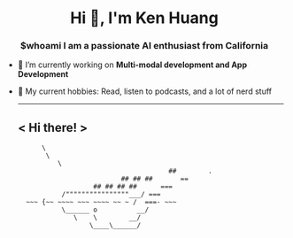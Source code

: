 <h1 align="center">Hi 👋, I'm Ken Huang</h1>
<h3 align="center">$whoami I am a passionate AI enthusiast from California</h3>

- 🔭 I’m currently working on **Multi-modal development and App Development**
- 🍐 My current hobbies: Read, listen to podcasts, and a lot of nerd stuff


     _____ 
    < Hi there! >
     ----- 
            \
             \
                \     
                                            ##        .            
                                ## ## ##       ==            
                         ## ## ## ##      ===            
                 /""""""""""""""""___/ ===        
        ~~~ {~~ ~~~~ ~~~ ~~~~ ~~ ~ /  ===- ~~~   
                 \______ o          __/            
                    \    \        __/             
                        \____\______/   
